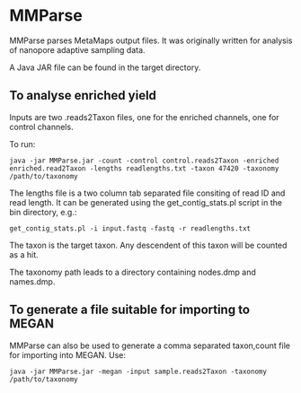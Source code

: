 # MMParse

MMParse parses MetaMaps output files. It was originally written for analysis of nanopore adaptive sampling data.

A Java JAR file can be found in the target directory.

## To analyse enriched yield

Inputs are two .reads2Taxon files, one for the enriched channels, one for control channels.

To run:

    java -jar MMParse.jar -count -control control.reads2Taxon -enriched enriched.read2Taxon -lengths readlengths.txt -taxon 47420 -taxonomy /path/to/taxonomy

The lengths file is a two column tab separated file consiting of read ID and read length. It can be generated using the get_contig_stats.pl script in the bin directory, e.g.:

    get_contig_stats.pl -i input.fastq -fastq -r readlengths.txt

The taxon is the target taxon. Any descendent of this taxon will be counted as a hit.

The taxonomy path leads to a directory containing nodes.dmp and names.dmp.

## To generate a file suitable for importing to MEGAN

MMParse can also be used to generate a comma separated taxon,count file for importing into MEGAN. Use:

    java -jar MMParse.jar -megan -input sample.reads2Taxon -taxonomy /path/to/taxonomy
